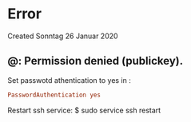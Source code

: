 # Error
Created Sonntag 26 Januar 2020

<user>@<host>: Permission denied (publickey).
---------------------------------------------
Set passwotd athentication to yes in :
```ini
PasswordAuthentication yes
```

Restart ssh service:
$ sudo service ssh restart

